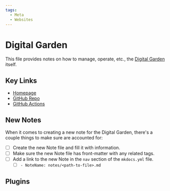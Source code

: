 ```yaml
---
tags:
  - Meta
  - Websites
---
```


# Digital Garden

This file provides notes on how to manage, operate, etc., the [Digital Garden][0] itself.

## Key Links

- [Homepage][0]
- [GitHub Repo][1]
- [GitHub Actions][2]

## New Notes

When it comes to creating a new note for the Digital Garden, there's a couple things to make sure are accounted for:

- [ ] Create the new Note file and fill it with information.
- [ ] Make sure the new Note file has front-matter with any related tags.
- [ ] Add a link to the new Note in the `nav` section of the `mkdocs.yml` file.
  - [ ] `- NoteName: notes/<path-to-file>.md`

## Plugins

[0]: https://4lch4.garden
[1]: https://github.com/4lch4/Digital-Garden
[2]: https://github.com/4lch4/Digital-Garden/actions
